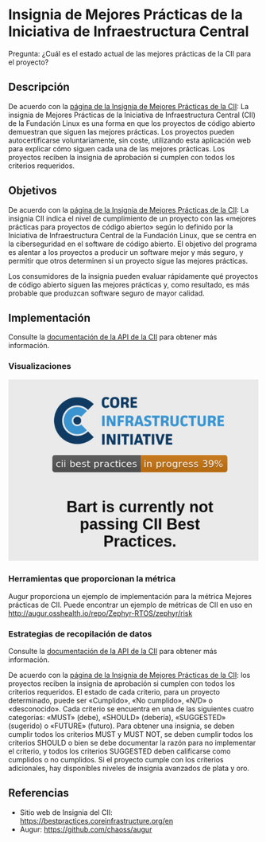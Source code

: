 # Insignia de Mejores Prácticas de la Iniciativa de Infraestructura Central

Pregunta: ¿Cuál es el estado actual de las mejores prácticas de la CII para el proyecto?

## Descripción

De acuerdo con la [página de la Insignia de Mejores Prácticas de la CII](https://bestpractices.coreinfrastructure.org/en): La insignia de Mejores Prácticas de la Iniciativa de Infraestructura Central (CII) de la Fundación Linux es una forma en que los proyectos de código abierto demuestran que siguen las mejores prácticas. Los proyectos pueden autocertificarse voluntariamente, sin coste, utilizando esta aplicación web para explicar cómo siguen cada una de las mejores prácticas. Los proyectos reciben la insignia de aprobación si cumplen con todos los criterios requeridos.

## Objetivos

De acuerdo con la [página de la Insignia de Mejores Prácticas de la CII](https://bestpractices.coreinfrastructure.org/en): La insignia CII indica el nivel de cumplimiento de un proyecto con las «mejores prácticas para proyectos de código abierto» según lo definido por la Iniciativa de Infraestructura Central de la Fundación Linux, que se centra en la ciberseguridad en el software de código abierto. El objetivo del programa es alentar a los proyectos a producir un software mejor y más seguro, y permitir que otros determinen si un proyecto sigue las mejores prácticas.

Los consumidores de la insignia pueden evaluar rápidamente qué proyectos de código abierto siguen las mejores prácticas y, como resultado, es más probable que produzcan software seguro de mayor calidad.

## Implementación

Consulte la [documentación de la API de la CII](https://github.com/coreinfrastructure/best-practices-badge/blob/master/doc/api.md) para obtener más información.

### Visualizaciones

![](images/cii-best-practices_visualization.png)

### Herramientas que proporcionan la métrica

Augur proporciona un ejemplo de implementación para la métrica Mejores prácticas de CII. Puede encontrar un ejemplo de métricas de CII en uso en http://augur.osshealth.io/repo/Zephyr-RTOS/zephyr/risk

### Estrategias de recopilación de datos

Consulte la [documentación de la API de la CII](https://github.com/coreinfrastructure/best-practices-badge/blob/master/doc/api.md) para obtener más información.

De acuerdo con la [página de la Insignia de Mejores Prácticas de la CII](https://bestpractices.coreinfrastructure.org/en): los proyectos reciben la insignia de aprobación si cumplen con todos los criterios requeridos. El estado de cada criterio, para un proyecto determinado, puede ser «Cumplido», «No cumplido», «N/D» o «desconocido». Cada criterio se encuentra en una de las siguientes cuatro categorías: «MUST» (debe), «SHOULD» (debería), «SUGGESTED» (sugerido) o «FUTURE» (futuro). Para obtener una insignia, se deben cumplir todos los criterios MUST y MUST NOT, se deben cumplir todos los criterios SHOULD o bien se debe documentar la razón para no implementar el criterio, y todos los criterios SUGGESTED deben calificarse como cumplidos o no cumplidos. Si el proyecto cumple con los criterios adicionales, hay disponibles niveles de insignia avanzados de plata y oro.

## Referencias

- Sitio web de Insignia del CII: https://bestpractices.coreinfrastructure.org/en
- Augur: https://github.com/chaoss/augur



